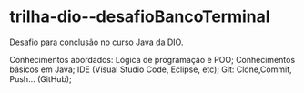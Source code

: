 # trilha-dio--desafioBancoTerminal
Desafio para conclusão no curso Java da DIO. 

Conhecimentos abordados:
Lógica de programação e POO;  Conhecimentos básicos em Java;   IDE (Visual Studio Code, Eclipse, etc); Git: Clone,Commit, Push... (GitHub);
